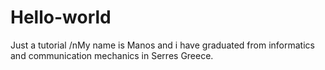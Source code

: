 # Hello-world
Just a tutorial 
/nMy name is Manos and i have graduated from informatics and communication mechanics in Serres Greece.
